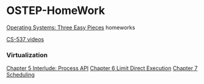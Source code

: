 # OSTEP-HomeWork

[Operating Systems: Three Easy Pieces](http://pages.cs.wisc.edu/~remzi/OSTEP) homeworks

[CS-537 videos](http://pages.cs.wisc.edu/~remzi/Classes/537/Spring2018/Discussion/videos.html)

### Virtualization
[Chapter 5 Interlude: Process API](./Chapter5-Process-API)
[Chapter 6 Limit Direct Execution](./Chapter6-Limit-Direct-Execution)
[Chapter 7 Scheduling](./Chapter7-Scheduling)



